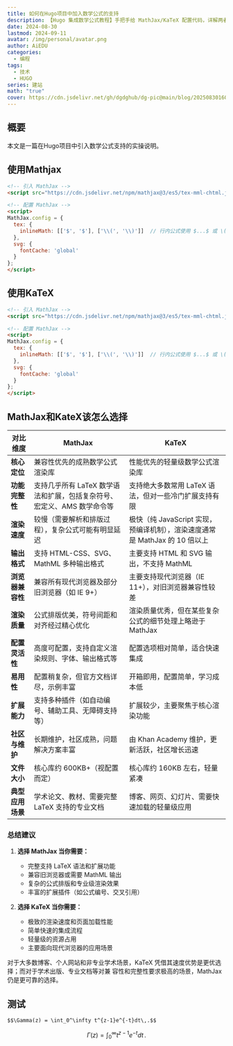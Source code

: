 ```yaml
---
title: 如何在Hugo项目中加入数学公式的支持
description: 【Hugo 集成数学公式教程】手把手给 MathJax/KaTeX 配置代码，详解两者优缺点：MathJax 兼容全，KaTeX 速度快，帮 Hugo 用户选对工具
date: 2024-08-30
lastmod: 2024-09-11
avatar: /img/personal/avatar.png
author: AiEDU
categories:
  - 编程
tags:
  - 技术
  - HUGO
series: 建站
math: "true"
cover: https://cdn.jsdelivr.net/gh/dgdghub/dg-pic@main/blog/20250830160554820.png
---
```


## 概要
本文是一篇在Hugo项目中引入数学公式支持的实操说明。
<!--more-->
## 使用Mathjax

```html
<!-- 引入 MathJax -->
<script src="https://cdn.jsdelivr.net/npm/mathjax@3/es5/tex-mml-chtml.js"></script>

<!-- 配置 MathJax -->
<script>
MathJax.config = {
  tex: {
    inlineMath: [['$', '$'], ['\\(', '\\)']]  // 行内公式使用 $...$ 或 \(...\)
  },
  svg: {
    fontCache: 'global'
  }
};
</script>
```

## 使用KaTeX

```html
<!-- 引入 MathJax -->
<script src="https://cdn.jsdelivr.net/npm/mathjax@3/es5/tex-mml-chtml.js"></script>

<!-- 配置 MathJax -->
<script>
MathJax.config = {
  tex: {
    inlineMath: [['$', '$'], ['\\(', '\\)']]  // 行内公式使用 $...$ 或 \(...\)
  },
  svg: {
    fontCache: 'global'
  }
};
</script>
```

## MathJax和KateX该怎么选择

| 对比维度       | MathJax                                   | KaTeX                                              |
| ---------- | ----------------------------------------- | -------------------------------------------------- |
| **核心定位**   | 兼容性优先的成熟数学公式渲染库                           | 性能优先的轻量级数学公式渲染库                                    |
| **功能完整性**  | 支持几乎所有 LaTeX 数学语法和扩展，包括复杂符号、宏定义、AMS 数学命令等 | 支持绝大多数常用 LaTeX 语法，但对一些冷门扩展支持有限                     |
| **渲染速度**   | 较慢（需要解析和排版过程），复杂公式可能有明显延迟                 | 极快（纯 JavaScript 实现，预编译机制），渲染速度通常是 MathJax 的 10 倍以上 |
| **输出格式**   | 支持 HTML-CSS、SVG、MathML 多种输出格式             | 主要支持 HTML 和 SVG 输出，不支持 MathML                      |
| **浏览器兼容性** | 兼容所有现代浏览器及部分旧浏览器（如 IE 9+）                 | 主要支持现代浏览器（IE 11+），对旧浏览器兼容性较差                       |
| **渲染质量**   | 公式排版优美，符号间距和对齐经过精心优化                      | 渲染质量优秀，但在某些复杂公式的细节处理上略逊于 MathJax                   |
| **配置灵活性**  | 高度可配置，支持自定义渲染规则、字体、输出格式等                  | 配置选项相对简单，适合快速集成                                    |
| **易用性**    | 配置稍复杂，但官方文档详尽，示例丰富                        | 开箱即用，配置简单，学习成本低                                    |
| **扩展能力**   | 支持多种插件（如自动编号、辅助工具、无障碍支持等）                 | 扩展较少，主要聚焦于核心渲染功能                                   |
| **社区与维护**  | 长期维护，社区成熟，问题解决方案丰富                        | 由 Khan Academy 维护，更新活跃，社区增长迅速                      |
| **文件大小**   | 核心库约 600KB+（视配置而定）                        | 核心库约 160KB 左右，轻量紧凑                                 |
| **典型应用场景** | 学术论文、教材、需要完整 LaTeX 支持的专业文档                | 博客、网页、幻灯片、需要快速加载的轻量级应用                             |

### 总结建议

1. **选择 MathJax 当你需要：**
    
    - 完整支持 LaTeX 语法和扩展功能
    - 兼容旧浏览器或需要 MathML 输出
    - 复杂的公式排版和专业级渲染效果
    - 丰富的扩展插件（如公式编号、交叉引用）
2. **选择 KaTeX 当你需要：**
    
    - 极致的渲染速度和页面加载性能
    - 简单快速的集成流程
    - 轻量级的资源占用
    - 主要面向现代浏览器的应用场景

  

对于大多数博客、个人网站和非专业学术场景，KaTeX 凭借其速度优势是更优选择；而对于学术出版、专业文档等对兼 容性和完整性要求极高的场景，MathJax 仍是更可靠的选择。

## 测试

```html
$$\Gamma(z) = \int_0^\infty t^{z-1}e^{-t}dt\,.$$
```

$$\Gamma(z) = \int_0^\infty t^{z-1}e^{-t}dt\,.$$